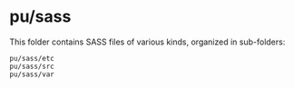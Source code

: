 # pu/sass

This folder contains SASS files of various kinds, organized in sub-folders:

    pu/sass/etc
    pu/sass/src
    pu/sass/var
